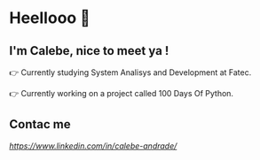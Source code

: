 # Heellooo 👋

## I'm Calebe, nice to meet ya !

:point_right: Currently studying System Analisys and Development at Fatec.

:point_right: Currently working on a project called 100 Days Of Python.

## Contac me 
<i class="devicon-linkedin-plain-wordmark colored">https://www.linkedin.com/in/calebe-andrade/</i>


<!--
**calebeandrade93/calebeandrade93** is a ✨ _special_ ✨ repository because its `README.md` (this file) appears on your GitHub profile.

Here are some ideas to get you started:

- 🔭 I’m currently working on ...
- 🌱 I’m currently learning ...
- 👯 I’m looking to collaborate on ...
- 🤔 I’m looking for help with ...
- 💬 Ask me about ...
- 📫 How to reach me: ...
- 😄 Pronouns: ...
- ⚡ Fun fact: ...
-->
